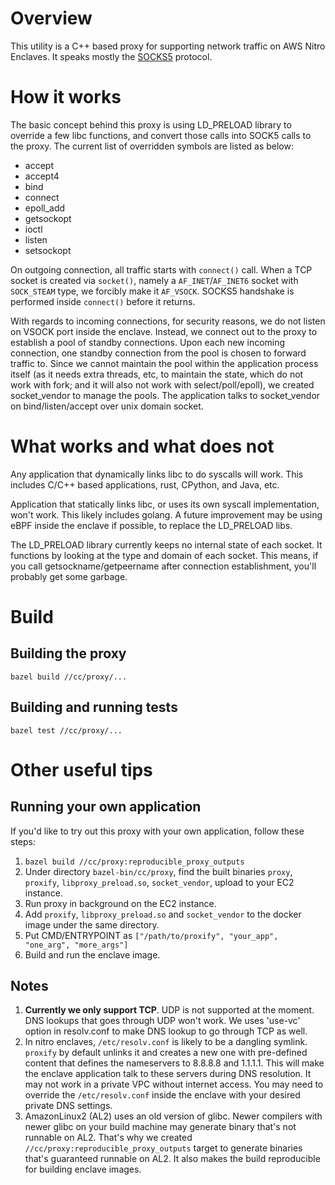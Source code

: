 # Overview
This utility is a C++ based proxy for supporting network traffic on AWS Nitro
Enclaves. It speaks mostly the [SOCKS5](https://www.rfc-editor.org/rfc/rfc1928)
protocol.

# How it works
The basic concept behind this proxy is using LD_PRELOAD library to override a
few libc functions, and convert those calls into SOCK5 calls to the proxy. The
current list of overridden symbols are listed as below:
* accept
* accept4
* bind
* connect
* epoll_add
* getsockopt
* ioctl
* listen
* setsockopt

On outgoing connection, all traffic starts with `connect()` call. When a TCP
socket is created via `socket()`, namely a `AF_INET`/`AF_INET6` socket with
`SOCK_STEAM` type, we forcibly make it `AF_VSOCK`. SOCKS5 handshake is performed
inside `connect()` before it returns.

With regards to incoming connections, for security reasons, we do not listen on
VSOCK port inside the enclave. Instead, we connect out to the proxy to establish
a pool of standby connections. Upon each new incoming connection, one standby
connection from the pool is chosen to forward traffic to. Since we cannot
maintain the pool within the application process itself (as it needs extra
threads, etc, to maintain the state, which do not work with fork; and it will
also not work with select/poll/epoll), we created socket_vendor to manage the
pools. The application talks to socket_vendor on bind/listen/accept over unix
domain socket.

# What works and what does not
Any application that dynamically links libc to do syscalls will work. This
includes C/C++ based applications, rust, CPython, and Java, etc.

Application that statically links libc, or uses its own syscall implementation,
won't work. This likely includes golang. A future improvement may be using eBPF
inside the enclave if possible, to replace the LD_PRELOAD libs.

The LD_PRELOAD library currently keeps no internal state of each socket. It
functions by looking at the type and domain of each socket. This means, if you
call getsockname/getpeername after connection establishment, you'll probably get
some garbage.

# Build
## Building the proxy
    bazel build //cc/proxy/...

## Building and running tests

    bazel test //cc/proxy/...
# Other useful tips
## Running your own application
If you'd like to try out this proxy with your own application, follow these
steps:
1. `bazel build //cc/proxy:reproducible_proxy_outputs`
1. Under directory `bazel-bin/cc/proxy`, find the built binaries  `proxy`,
   `proxify`, `libproxy_preload.so`, `socket_vendor`, upload to your EC2
   instance.
1. Run proxy in background on the EC2 instance.
1. Add `proxify`, `libproxy_preload.so` and `socket_vendor` to the docker image
   under the same directory.
1. Put CMD/ENTRYPOINT as `["/path/to/proxify", "your_app", "one_arg", "more_args"]`
1. Build and run the enclave image.

## Notes
1. **Currently we only support TCP**. UDP is not supported at the moment. DNS
   lookups that goes through UDP won't work. We uses 'use-vc' option in
   resolv.conf to make DNS lookup to go through TCP as well.
1. In nitro enclaves, `/etc/resolv.conf` is likely to be a dangling symlink.
   `proxify` by default unlinks it and creates a new one with pre-defined
   content that defines the nameservers to 8.8.8.8 and 1.1.1.1. This will make
   the enclave application talk to these servers during DNS resolution. It may
   not work in a private VPC without internet access. You may need to override
   the `/etc/resolv.conf` inside the enclave with your desired private DNS
   settings.
1. AmazonLinux2 (AL2) uses an old version of glibc. Newer compilers with newer
   glibc on your build machine may generate binary that's not runnable on AL2.
   That's why we created `//cc/proxy:reproducible_proxy_outputs` target to
   generate binaries that's guaranteed runnable on AL2. It also makes the build
   reproducible for building enclave images.
